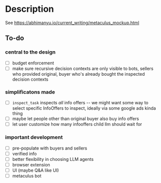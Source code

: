 # Description

See https://abhimanyu.io/current_writing/metaculus_mockup.html

## To-do
### central to the design
- [ ] budget enforcement
- [ ] make sure recursive decision contexts are only visible to bots, sellers who provided original, buyer who's already bought the inspected decision contexts

### simplificatons made
- [ ] `inspect_task` inspects *all* info offers -- we might want some way to select specific InfoOffers to inspect, ideally via some google ads kinda thing
- [ ] maybe let people other than original buyer also buy info offers
- [ ] let user customize how many infooffers child llm should wait for

### important development
- [ ] pre-populate with buyers and sellers
- [ ] verified info
- [ ] better flexibility in choosing LLM agents
- [ ] browser extension
- [ ] UI (maybe Q&A like UI)
- [ ] metaculus bot